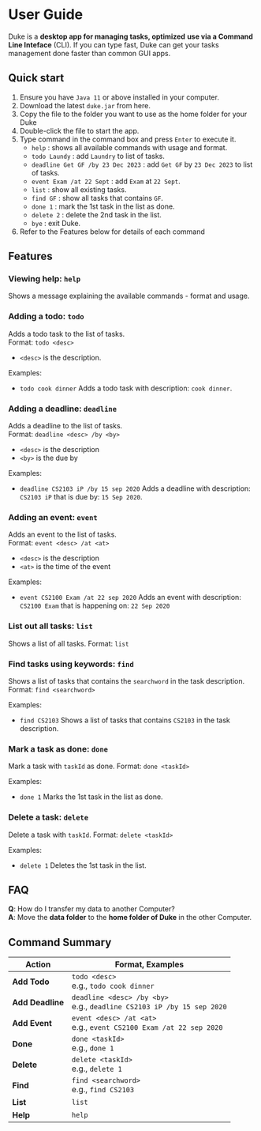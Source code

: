 # User Guide

Duke is a **desktop app for managing tasks, optimized**
**use via a Command Line Inteface** (CLI). If you can type
fast, Duke can get your tasks management done faster than
common GUI apps.

## Quick start

1. Ensure you have `Java 11` or above installed in your computer.
2. Download the latest `duke.jar` from here.
3. Copy the file to the folder you want to use as the home
folder for your Duke
4. Double-click the file to start the app.
5. Type command in the command box and press `Enter` to execute it.
    - `help` : shows all available commands with usage and format.
    - `todo Laundy` : add `Laundry` to list of tasks.
    - `deadline Get GF /by 23 Dec 2023` : add `Get GF` by `23 Dec 2023` to list of tasks.
    - `event Exam /at 22 Sept` : add `Exam` at `22 Sept`.
    - `list` : show all existing tasks.
    - `find GF` : show all tasks that contains `GF`.
    - `done 1` : mark the 1st task in the list as done.
    - `delete 2` : delete the 2nd task in the list.
    - `bye` : exit Duke.
6. Refer to the Features below for details of each command

## Features 

### Viewing help: `help`
Shows a message explaining the available commands - format and usage.

### Adding a todo: `todo`
Adds a todo task to the list of tasks.\
Format: `todo <desc>`
- `<desc>` is the description.

Examples:
- `todo cook dinner` Adds a todo task with description: `cook dinner`.


### Adding a deadline: `deadline`
Adds a deadline to the list of tasks.\
Format: `deadline <desc> /by <by>`
- `<desc>` is the description
- `<by>` is the due by

Examples:
- `deadline CS2103 iP /by 15 sep 2020` Adds a deadline with description: `CS2103 iP` that is due by: `15 Sep 2020`.

### Adding an event: `event`
Adds an event to the list of tasks.\
Format: `event <desc> /at <at>`
- `<desc>` is the description
- `<at>` is the time of the event

Examples:
- `event CS2100 Exam /at 22 sep 2020` Adds an event with description: `CS2100 Exam` that is happening on: `22 Sep 2020`

### List out all tasks: `list`
Shows a list of all tasks.
Format: `list`

### Find tasks using keywords: `find`
Shows a list of tasks that contains the `searchword` in the task description.
Format: `find <searchword>`

Examples:
- `find CS2103` Shows a list of tasks that contains `CS2103` in the task description.

### Mark a task as done: `done`
Mark a task with `taskId` as done.
Format: `done <taskId>`

Examples:
- `done 1` Marks the 1st task in the list as done.

### Delete a task: `delete`
Delete a task with `taskId`.
Format: `delete <taskId>`

Examples:
- `delete 1` Deletes the 1st task in the list.

## FAQ
**Q**: How do I transfer my data to another Computer?\
**A**: Move the **data folder** to the **home folder of Duke** in the other Computer.

## Command Summary

| Action           | Format, Examples                                                           |
|------------------|----------------------------------------------------------------------------|
| **Add Todo**     | `todo <desc>` <br> e.g., `todo cook dinner`                                |
| **Add Deadline** | `deadline <desc> /by <by>` <br> e.g., `deadline CS2103 iP /by 15 sep 2020` |
| **Add Event**    | `event <desc> /at <at>` <br>  e.g., `event CS2100 Exam /at 22 sep 2020`    |
| **Done**         | `done <taskId>` <br> e.g., `done 1`                                        |
| **Delete**       | `delete <taskId>` <br> e.g., `delete 1`                                    |
| **Find**         | `find <searchword>` <br> e.g., `find CS2103`                               |
| **List**         | `list`                                                                     |
| **Help**         | `help`                                                                     |
